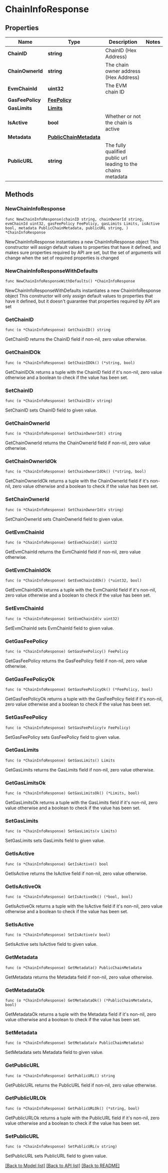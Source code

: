 # ChainInfoResponse

## Properties

Name | Type | Description | Notes
------------ | ------------- | ------------- | -------------
**ChainID** | **string** | ChainID (Hex Address) | 
**ChainOwnerId** | **string** | The chain owner address (Hex Address) | 
**EvmChainId** | **uint32** | The EVM chain ID | 
**GasFeePolicy** | [**FeePolicy**](FeePolicy.md) |  | 
**GasLimits** | [**Limits**](Limits.md) |  | 
**IsActive** | **bool** | Whether or not the chain is active | 
**Metadata** | [**PublicChainMetadata**](PublicChainMetadata.md) |  | 
**PublicURL** | **string** | The fully qualified public url leading to the chains metadata | 

## Methods

### NewChainInfoResponse

`func NewChainInfoResponse(chainID string, chainOwnerId string, evmChainId uint32, gasFeePolicy FeePolicy, gasLimits Limits, isActive bool, metadata PublicChainMetadata, publicURL string, ) *ChainInfoResponse`

NewChainInfoResponse instantiates a new ChainInfoResponse object
This constructor will assign default values to properties that have it defined,
and makes sure properties required by API are set, but the set of arguments
will change when the set of required properties is changed

### NewChainInfoResponseWithDefaults

`func NewChainInfoResponseWithDefaults() *ChainInfoResponse`

NewChainInfoResponseWithDefaults instantiates a new ChainInfoResponse object
This constructor will only assign default values to properties that have it defined,
but it doesn't guarantee that properties required by API are set

### GetChainID

`func (o *ChainInfoResponse) GetChainID() string`

GetChainID returns the ChainID field if non-nil, zero value otherwise.

### GetChainIDOk

`func (o *ChainInfoResponse) GetChainIDOk() (*string, bool)`

GetChainIDOk returns a tuple with the ChainID field if it's non-nil, zero value otherwise
and a boolean to check if the value has been set.

### SetChainID

`func (o *ChainInfoResponse) SetChainID(v string)`

SetChainID sets ChainID field to given value.


### GetChainOwnerId

`func (o *ChainInfoResponse) GetChainOwnerId() string`

GetChainOwnerId returns the ChainOwnerId field if non-nil, zero value otherwise.

### GetChainOwnerIdOk

`func (o *ChainInfoResponse) GetChainOwnerIdOk() (*string, bool)`

GetChainOwnerIdOk returns a tuple with the ChainOwnerId field if it's non-nil, zero value otherwise
and a boolean to check if the value has been set.

### SetChainOwnerId

`func (o *ChainInfoResponse) SetChainOwnerId(v string)`

SetChainOwnerId sets ChainOwnerId field to given value.


### GetEvmChainId

`func (o *ChainInfoResponse) GetEvmChainId() uint32`

GetEvmChainId returns the EvmChainId field if non-nil, zero value otherwise.

### GetEvmChainIdOk

`func (o *ChainInfoResponse) GetEvmChainIdOk() (*uint32, bool)`

GetEvmChainIdOk returns a tuple with the EvmChainId field if it's non-nil, zero value otherwise
and a boolean to check if the value has been set.

### SetEvmChainId

`func (o *ChainInfoResponse) SetEvmChainId(v uint32)`

SetEvmChainId sets EvmChainId field to given value.


### GetGasFeePolicy

`func (o *ChainInfoResponse) GetGasFeePolicy() FeePolicy`

GetGasFeePolicy returns the GasFeePolicy field if non-nil, zero value otherwise.

### GetGasFeePolicyOk

`func (o *ChainInfoResponse) GetGasFeePolicyOk() (*FeePolicy, bool)`

GetGasFeePolicyOk returns a tuple with the GasFeePolicy field if it's non-nil, zero value otherwise
and a boolean to check if the value has been set.

### SetGasFeePolicy

`func (o *ChainInfoResponse) SetGasFeePolicy(v FeePolicy)`

SetGasFeePolicy sets GasFeePolicy field to given value.


### GetGasLimits

`func (o *ChainInfoResponse) GetGasLimits() Limits`

GetGasLimits returns the GasLimits field if non-nil, zero value otherwise.

### GetGasLimitsOk

`func (o *ChainInfoResponse) GetGasLimitsOk() (*Limits, bool)`

GetGasLimitsOk returns a tuple with the GasLimits field if it's non-nil, zero value otherwise
and a boolean to check if the value has been set.

### SetGasLimits

`func (o *ChainInfoResponse) SetGasLimits(v Limits)`

SetGasLimits sets GasLimits field to given value.


### GetIsActive

`func (o *ChainInfoResponse) GetIsActive() bool`

GetIsActive returns the IsActive field if non-nil, zero value otherwise.

### GetIsActiveOk

`func (o *ChainInfoResponse) GetIsActiveOk() (*bool, bool)`

GetIsActiveOk returns a tuple with the IsActive field if it's non-nil, zero value otherwise
and a boolean to check if the value has been set.

### SetIsActive

`func (o *ChainInfoResponse) SetIsActive(v bool)`

SetIsActive sets IsActive field to given value.


### GetMetadata

`func (o *ChainInfoResponse) GetMetadata() PublicChainMetadata`

GetMetadata returns the Metadata field if non-nil, zero value otherwise.

### GetMetadataOk

`func (o *ChainInfoResponse) GetMetadataOk() (*PublicChainMetadata, bool)`

GetMetadataOk returns a tuple with the Metadata field if it's non-nil, zero value otherwise
and a boolean to check if the value has been set.

### SetMetadata

`func (o *ChainInfoResponse) SetMetadata(v PublicChainMetadata)`

SetMetadata sets Metadata field to given value.


### GetPublicURL

`func (o *ChainInfoResponse) GetPublicURL() string`

GetPublicURL returns the PublicURL field if non-nil, zero value otherwise.

### GetPublicURLOk

`func (o *ChainInfoResponse) GetPublicURLOk() (*string, bool)`

GetPublicURLOk returns a tuple with the PublicURL field if it's non-nil, zero value otherwise
and a boolean to check if the value has been set.

### SetPublicURL

`func (o *ChainInfoResponse) SetPublicURL(v string)`

SetPublicURL sets PublicURL field to given value.



[[Back to Model list]](../README.md#documentation-for-models) [[Back to API list]](../README.md#documentation-for-api-endpoints) [[Back to README]](../README.md)


